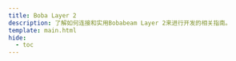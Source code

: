 ```yaml
---
title: Boba Layer 2
description: 了解如何连接和实用Bobabeam Layer 2来进行开发的相关指南。
template: main.html
hide:
  - toc
---
```


<h1 class='subsection-title'></h1>
<div class='subsection-wrapper'></div>